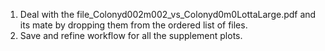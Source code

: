 

1. Deal with the file_Colonyd002m002_vs_Colonyd0m0LottaLarge.pdf and its mate by dropping them from the ordered list of files.
2. Save and refine workflow for all the supplement plots.
